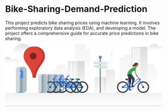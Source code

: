 # Bike-Sharing-Demand-Prediction
This project predicts bike sharing prices using machine learning. It involves performing exploratory data analysis (EDA), and developing a model. The project offers a comprehensive guide for accurate price predictions in bike sharing.
![logo](Bike-Sharing-Demand-1194x501.jpg)
